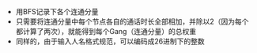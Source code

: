 - 用BFS记录下各个连通分量
- 只需要将连通分量中每个节点各自的通话时长全部相加，并除以2（因为每个都计算了两次），就能得到每个Gang（连通分量）的总权重
- 同样的，由于输入人名格式规范，可以编码成26进制下的整数
